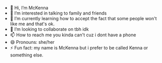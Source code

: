 - 👋 Hi, I’m McKenna 
- 👀 I’m interested in talking to family and friends
- 🌱 I’m currently learning how to accept the fact that some people won't like me and that's ok.
- 💞️ I’m looking to collaborate on tbh idk
- 📫 How to reach me you kinda can't cuz i dont have a phone
- 😄 Pronouns: she/her
- ⚡ Fun fact: my name is McKenna but i prefer to be called Kenna or something else.

<!---
Kenna884/Kenna884 is a ✨ special ✨ repository because its `README.md` (this file) appears on your GitHub profile.
You can click the Preview link to take a look at your changes.
--->
